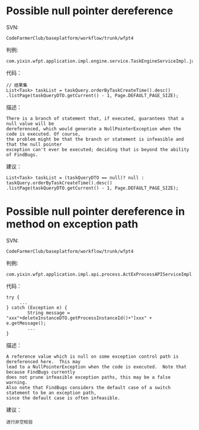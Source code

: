 # Possible null pointer dereference
SVN:   

	CodeFarmerClub/baseplatform/workflow/trunk/wfpt4
	
判例:

	com.yixin.wfpt.application.impl.engine.service.TaskEngineServiceImpl.java:81
	

代码：
      
    // 结果集
	List<Task> taskList = taskQuery.orderByTaskCreateTime().desc()
	.listPage(taskQueryDTO.getCurrent() - 1, Page.DEFAULT_PAGE_SIZE);
     
      
描述：

	There is a branch of statement that, if executed, guarantees that a null value will be 
	dereferenced, which would generate a NullPointerException when the code is executed. Of course, 
	the problem might be that the branch or statement is infeasible and that the null pointer 
	exception can't ever be executed; deciding that is beyond the ability of FindBugs.
    
	
建议：

	List<Task> taskList = (taskQueryDTO == null)? null : taskQuery.orderByTaskCreateTime().desc()
	.listPage(taskQueryDTO.getCurrent() - 1, Page.DEFAULT_PAGE_SIZE);

# Possible null pointer dereference in method on exception path

SVN:   

	CodeFarmerClub/baseplatform/workflow/trunk/wfpt4
	
判例:

	com.yixin.wfpt.application.impl.api.process.ActExProcessAPIServiceImpl.java:347
	

代码：
      
    try {
         ...
    } catch (Exception e) {
        	String message = "xxx"+deleteInstanceDTO.getProcessInstanceId()+"]xxx" + e.getMessage();
            ...
    }
     
描述：

	A reference value which is null on some exception control path is dereferenced here.  This may 
	lead to a NullPointerException when the code is executed.  Note that because FindBugs currently 
	does not prune infeasible exception paths, this may be a false warning.
	Also note that FindBugs considers the default case of a switch statement to be an exception path,
	since the default case is often infeasible.
    
	
建议：

	进行非空校验

